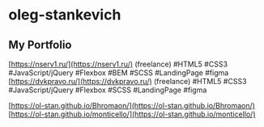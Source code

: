 # oleg-stankevich

## My Portfolio


[https://nserv1.ru/](https://nserv1.ru/) (freelance) #HTML5 #CSS3 #JavaScript/jQuery #Flexbox #BEM #SCSS #LandingРage #figma  
[https://dvkpravo.ru/](https://dvkpravo.ru/) (freelance) #HTML5 #CSS3 #JavaScript/jQuery #Flexbox #SCSS #LandingРage #figma

[https://ol-stan.github.io/Bhromaon/](https://ol-stan.github.io/Bhromaon/)   
[https://ol-stan.github.io/monticello/](https://ol-stan.github.io/monticello/)

